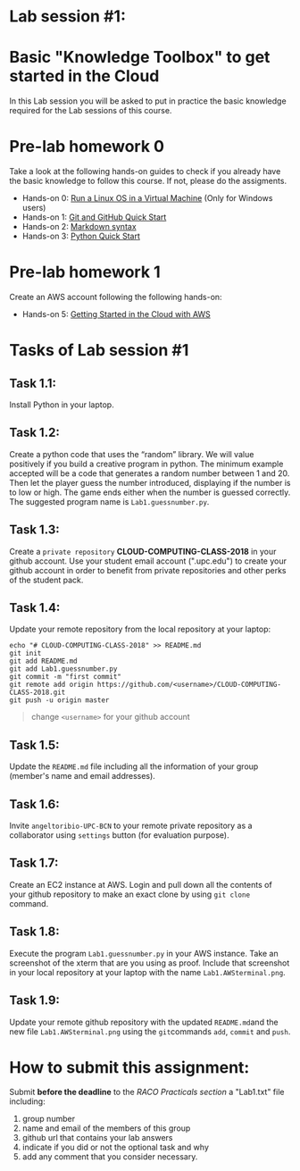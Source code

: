 # Lab session #1: 
# Basic "Knowledge Toolbox" to get started in the Cloud
In this Lab session you will be asked to put in practice the basic knowledge required for the Lab sessions of this course.



#  Pre-lab homework 0 
Take a look at the following hands-on guides to check if you already have the basic knowledge to follow this course. If not, please do the assigments. 
* Hands-on 0: [Run a Linux OS in a Virtual Machine](https://github.com/angeltoribio-UPC-BCN/Quick-Start/blob/master/LinuxOS-VirtualMachine.md) (Only for Windows users)
* Hands-on 1: [Git and GitHub Quick Start](https://github.com/angeltoribio-UPC-BCN/Quick-Start/blob/master/Git-Github-Quick-Start.md)
* Hands-on 2: [Markdown syntax](https://github.com/angeltoribio-UPC-BCN/Quick-Start/blob/master/Quick-Start-Markdown.md)
* Hands-on 3: [Python Quick Start](https://github.com/angeltoribio-UPC-BCN/Quick-Start/blob/master/Python-Quick-Start.md) 

#  Pre-lab homework 1
Create an AWS account following the following hands-on:
* Hands-on 5: [Getting Started in the Cloud with AWS](https://github.com/angeltoribio-UPC-BCN/Quick-Start/blob/master/Quick-Start-AWS.md)

#  Tasks of Lab session #1 
## Task 1.1: 
Install Python in your laptop.
## Task 1.2: 
Create a python code that uses the “random” library. We will value positively if you build a creative program in python. The minimum example accepted will be a code that generates a random number between 1 and 20. Then let the player guess the number introduced, displaying if the number is to low or high. The game ends either when the number is guessed correctly. The suggested program name is `Lab1.guessnumber.py`. 
## Task 1.3:  
Create a `private repository` **CLOUD-COMPUTING-CLASS-2018** in your github account. Use your student email account (".upc.edu") to create your github account in order to benefit from private repositories and other perks of the student pack.
## Task 1.4:  
Update your remote repository from the local repository at your laptop:
```
echo "# CLOUD-COMPUTING-CLASS-2018" >> README.md
git init
git add README.md
git add Lab1.guessnumber.py
git commit -m "first commit"
git remote add origin https://github.com/<username>/CLOUD-COMPUTING-CLASS-2018.git
git push -u origin master
```
> change `<username>` for your github account

## Task 1.5:  
Update the `README.md` file including all the information of your group (member's name and email addresses).
## Task 1.6:  
Invite `angeltoribio-UPC-BCN` to your remote private repository as a collaborator using `settings` button (for evaluation purpose).
## Task 1.7:  
Create an EC2 instance at AWS. Login and pull down all the contents of your github repository to make an exact clone by using `git clone` command. 
## Task 1.8:  
Execute the program `Lab1.guessnumber.py` in your AWS instance. Take an screenshot of the xterm that are you using as proof. 
Include that screenshot in your local repository at your laptop with the name `Lab1.AWSterminal.png`.
## Task 1.9:    
Update your remote github repository with the updated `README.md`and the new file `Lab1.AWSterminal.png` using the `git`commands `add`, `commit` and `push`.  

# How to submit this assignment:
Submit **before the deadline** to the *RACO Practicals section* a "Lab1.txt" file including: 

1. group number
2. name and email of the members of this group
3. github url that contains your lab answers
4. indicate if you did or not the optional task and why 
5. add any comment that you consider necessary.

